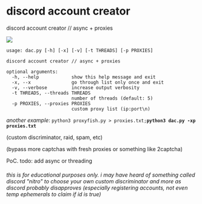 # discord account creator

discord account creator // async + proxies

![](https://i.imgur.com/OpCyQnA.png)

```
usage: dac.py [-h] [-x] [-v] [-t THREADS] [-p PROXIES]

discord account creator // async + proxies

optional arguments:
  -h, --help            show this help message and exit
  -x, --x               go through list only once and exit
  -v, --verbose         increase output verbosity
  -t THREADS, --threads THREADS
                        number of threads (default: 5)
  -p PROXIES, --proxies PROXIES
                        custom proxy list (ip:port\n)
```

_another example_: `python3 proxyfish.py > proxies.txt;`**`python3 dac.py -xp proxies.txt`**

(custom discriminator, raid, spam, etc)

(bypass more captchas with fresh proxies or something like 2captcha)

PoC. todo: add async or threading

###### this is for educational purposes only. i may have heard of something called discord "nitro" to choose your own custom discriminator and more as discord probably disapproves (especially registering accounts, not even temp ephemerals to claim if id is true)
